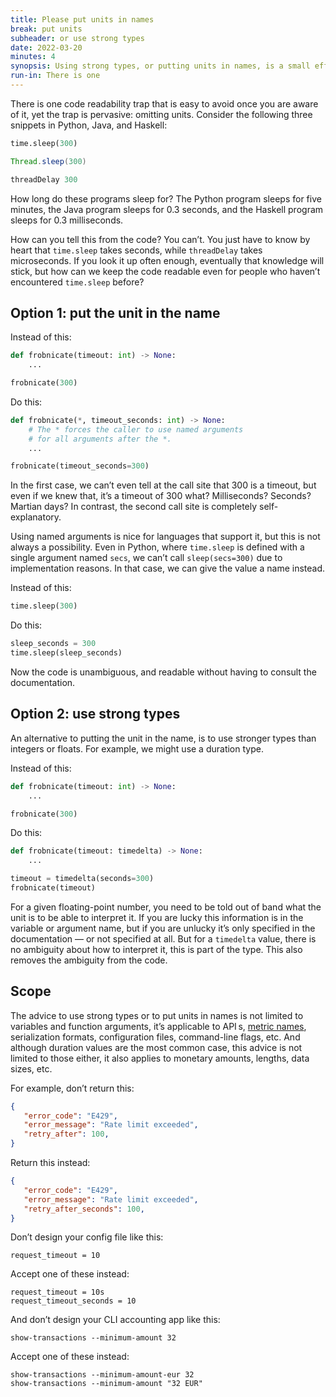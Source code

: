 ```yaml
---
title: Please put units in names
break: put units
subheader: or use strong types
date: 2022-03-20
minutes: 4
synopsis: Using strong types, or putting units in names, is a small effort that can make a tremendous difference for code readability.
run-in: There is one
---
```


There is one code readability trap
that is easy to avoid once you are aware of it,
yet the trap is pervasive: omitting units.
Consider the following three snippets in Python, Java, and Haskell:

```python
time.sleep(300)
```
```java
Thread.sleep(300)
```
```haskell
threadDelay 300
```

How long do these programs sleep for?
The Python program sleeps for five minutes,
the Java program sleeps for 0.3 seconds,
and the Haskell program sleeps for 0.3 milliseconds.

How can you tell this from the code?
You can’t.
You just have to know by heart that `time.sleep` takes seconds,
while `threadDelay` takes microseconds.
If you look it up often enough,
eventually that knowledge will stick,
but how can we keep the code readable
even for people who haven’t encountered `time.sleep` before?

Option 1: put the unit in the name
----------------------------------

Instead of this:
```python
def frobnicate(timeout: int) -> None:
    ...

frobnicate(300)
```

Do this:
```python
def frobnicate(*, timeout_seconds: int) -> None:
    # The * forces the caller to use named arguments
    # for all arguments after the *.
    ...

frobnicate(timeout_seconds=300)
```

In the first case, we can’t even tell at the call site that 300 is a timeout,
but even if we knew that, it’s a timeout of 300 what? Milliseconds? Seconds?
Martian days? In contrast, the second call site is completely self-explanatory.

Using named arguments is nice for languages that support it,
but this is not always a possibility.
Even in Python, where `time.sleep` is defined with a single argument named `secs`,
we can’t call `sleep(secs=300)` due to implementation reasons.
In that case, we can give the value a name instead.

Instead of this:

```python
time.sleep(300)
```

Do this:

```python
sleep_seconds = 300
time.sleep(sleep_seconds)
```

Now the code is unambiguous,
and readable without having to consult the documentation.

Option 2: use strong types
--------------------------

An alternative to putting the unit in the name,
is to use stronger types than integers or floats.
For example, we might use a duration type.

Instead of this:
```python
def frobnicate(timeout: int) -> None:
    ...

frobnicate(300)
```

Do this:
```python
def frobnicate(timeout: timedelta) -> None:
    ...

timeout = timedelta(seconds=300)
frobnicate(timeout)
```

For a given floating-point number,
you need to be told out of band what the unit is to be able to interpret it.
If you are lucky this information is in the variable or argument name,
but if you are unlucky it’s only specified in the documentation
— or not specified at all.
But for a `timedelta` value,
there is no ambiguity about how to interpret it,
this is part of the type.
This also removes the ambiguity from the code.

Scope
-----

The advice to use strong types or to put units in names
is not limited to variables and function arguments,
it’s applicable to <abbr>API</abbr>&thinsp;s,
[metric names](https://prometheus.io/docs/practices/naming/#metric-names),
serialization formats, configuration files, command-line flags, etc.
And although duration values are the most common case,
this advice is not limited to those either,
it also applies to monetary amounts, lengths, data sizes, etc.

For example, don’t return this:
```json
{
   "error_code": "E429",
   "error_message": "Rate limit exceeded",
   "retry_after": 100,
}
```

Return this instead:
```json
{
   "error_code": "E429",
   "error_message": "Rate limit exceeded",
   "retry_after_seconds": 100,
}
```

Don’t design your config file like this:
```
request_timeout = 10
```

Accept one of these instead:
```
request_timeout = 10s
request_timeout_seconds = 10
```

And don’t design your CLI accounting app like this:
```
show-transactions --minimum-amount 32
```

Accept one of these instead:
```
show-transactions --minimum-amount-eur 32
show-transactions --minimum-amount "32 EUR"
```

